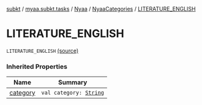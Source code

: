 [subkt](../../../index.md) / [myaa.subkt.tasks](../../index.md) / [Nyaa](../index.md) / [NyaaCategories](index.md) / [LITERATURE_ENGLISH](./-l-i-t-e-r-a-t-u-r-e_-e-n-g-l-i-s-h.md)

# LITERATURE_ENGLISH

`LITERATURE_ENGLISH` [(source)](https://github.com/Myaamori/SubKt/blob/0.1.9/src/main/kotlin/myaa/subkt/tasks/tasks.kt#L787)

### Inherited Properties

| Name | Summary |
|---|---|
| [category](category.md) | `val category: `[`String`](https://kotlinlang.org/api/latest/jvm/stdlib/kotlin/-string/index.html) |
